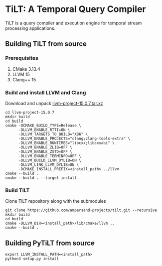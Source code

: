 # TiLT: A Temporal Query Compiler
TiLT is a query compiler and execution engine for temporal stream processing applications.

## Building TiLT from source

### Prerequisites
 1. CMake 3.13.4
 2. LLVM 15
 3. Clang++ 15

### Build and install LLVM and Clang
Download and unpack [llvm-project-15.0.7.tar.xz](https://github.com/llvm/llvm-project/releases/download/llvmorg-15.0.7/llvm-project-15.0.7.src.tar.xz)

    cd llvm-project-15.0.7
    mkdir build
    cd build
    cmake -DCMAKE_BUILD_TYPE=Release \
          -DLLVM_ENABLE_RTTI=ON \
          -DLLVM_TARGETS_TO_BUILD="X86" \
          -DLLVM_ENABLE_PROJECTS="clang;clang-tools-extra" \
          -DLLVM_ENABLE_RUNTIMES="libcxx;libcxxabi" \
          -DLLVM_ENABLE_ZLIB=OFF \
          -DLLVM_ENABLE_ZSTD=OFF \
          -DLLVM_ENABLE_TERMINFO=OFF \
          -DLLVM_BUILD_LLVM_DYLIB=ON \
          -DLLVM_LINK_LLVM_DYLIB=ON \
          -DCMAKE_INSTALL_PREFIX=<install_path> ../llvm
    cmake --build .
    cmake --build . --target install

### Build TiLT
Clone TiLT repository along with the submodules

    git clone https://github.com/ampersand-projects/tilt.git --recursive
    mkdir build
    cd build
    cmake -DLLVM_DIR=<install_path>/lib/cmake/llvm ..
    cmake --build .

## Building PyTiLT from source

    export LLVM_INSTALL_PATH=<install_path>
    python3 setup.py install
